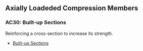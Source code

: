 ## Axially Loadeded Compression Members

### AC30: Built-up Sections

Reinforcing a cross-section to increase its strength.

- [Built-up Sections](built-up-section.pdf)
